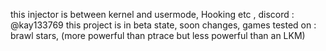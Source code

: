 this injector is between kernel and usermode, Hooking etc , discord : @kay133769 this project is in beta state, soon changes,
games tested on : brawl stars, (more powerful than ptrace but less powerful than an LKM)
